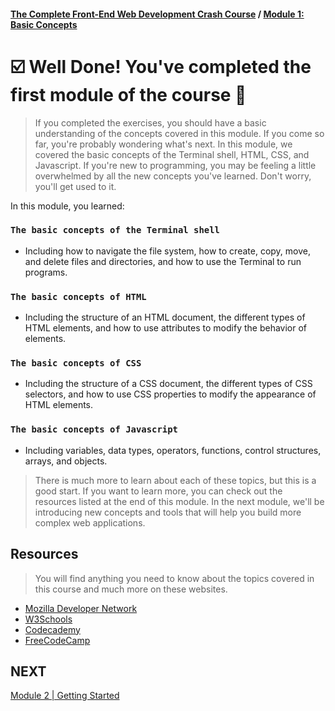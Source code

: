 #### [The Complete Front-End Web Development Crash Course](../README.md) / [Module 1: Basic Concepts](./README.md)

# ☑️ Well Done! You've completed the first module of the course 🎉
> If you completed the exercises, you should have a basic understanding of the concepts covered in this module.
> If you come so far, you're probably wondering what's next.
> In this module, we covered the basic concepts of the Terminal shell, HTML, CSS, and Javascript.
> If you're new to programming, you may be feeling a little overwhelmed by all the new concepts you've learned.
> Don't worry, you'll get used to it.
>

In this module, you learned:

### `The basic concepts of the Terminal shell`
- Including how to navigate the file system, how to create, copy, move, and delete files and directories, and how to use the Terminal to run programs.

### `The basic concepts of HTML`
- Including the structure of an HTML document, the different types of HTML elements, and how to use attributes to modify the behavior of elements.

### `The basic concepts of CSS`
- Including the structure of a CSS document, the different types of CSS selectors, and how to use CSS properties to modify the appearance of HTML elements.

### `The basic concepts of Javascript`
- Including variables, data types, operators, functions, control structures, arrays, and objects.

> There is much more to learn about each of these topics, but this is a good start.
> If you want to learn more, you can check out the resources listed at the end of this module.
> In the next module, we'll be introducing new concepts and tools that will help you build more complex web applications.

## Resources
> You will find anything you need to know about the topics covered in this course and much more on these websites.
- [Mozilla Developer Network](https://developer.mozilla.org/en-US/)
- [W3Schools](https://www.w3schools.com/)
- [Codecademy](https://www.codecademy.com/)
- [FreeCodeCamp](https://www.freecodecamp.org/)

## NEXT
[Module 2 | Getting Started](../module2/README.md)